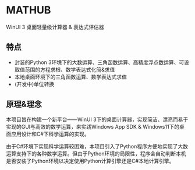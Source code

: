 # MATHUB

WinUI 3 桌面轻量级计算器 & 表达式评估器

## 特点
- 封装的Python 3环境下的大数运算、三角函数运算、高精度浮点数运算、可设取值范围的方程求根、数学表达式化简&求值
- 本地桌面环境下的三角函数运算、数学表达式求值
- (开发中)单位转换

## 原理&理念
本项目旨在构建一个新平台——WinUI 3下的桌面计算器，实现简洁、漂亮而易于实现的GUI与高效的数学运算，来实践Windows App SDK & Windows11下的桌面应用设计和C#下科学运算的实现。

由于C#环境下实现科学运算较困难，本项目引入了Python程序方便地实现了大数运算支持下的各种数学运算。但由于Python环境的局限性，程序会自动判断本机是否安装了Python环境以决定使用Python计算引擎还是C#本地计算引擎。